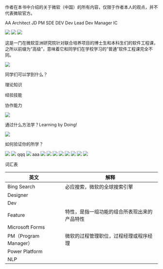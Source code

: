 
作者在本书中介绍的关于微软（中国）的所有内容，仅限于作者本人的观点，并不代表微软官方。

AA
Architect
JD
PM
SDE
DEV
Dev Lead
Dev Manager
IC

<img src="images/Slide1.jpg"/>
<img src="images/Slide2.jpg"/>
<img src="images/Slide3.jpg"/>

这是一门在微软亚洲研究院针对联合培养项目的博士生和本科生们的软件工程课，之所以前缀为“高级”，意味着它和同学们在学校学习的“普通”软件工程课完全不同。

<img src="images/Slide4.jpg"/>

同学们可以学到什么？

理论知识

经验技能

协作能力




<img src="images/Slide5.jpg"/>

通过什么方法学？Learning by Doing!


<img src="images/Slide6.jpg"/>

如何验证你的所学？

<img src="images/Slide7.jpg"/>



<img src="images/Slide8.jpg"/>
qqq
<img src="images/Slide9.jpg"/>
aaa
<img src="images/Slide10.jpg"/>

<img src="images/Slide11.jpg"/>

<img src="images/Slide12.jpg"/>

<img src="images/Slide13.jpg"/>

<img src="images/Slide14.jpg"/>

<img src="images/Slide15.jpg"/>

<img src="images/Slide16.jpg"/>

<img src="images/Slide17.jpg"/>


词汇表

|英文|解释|
|--|--|
|Bing Search|必应搜索，微软的全球搜索引擎|
|Designer||
|Dev||
|Feature|特性，是指一组功能的组合所表现出来的产品特性|
|Microsoft Forms||
|PM（Program Manager）|微软的过程管理职位，过程经理或程序经理|
|Power Platform||
|NLP||
